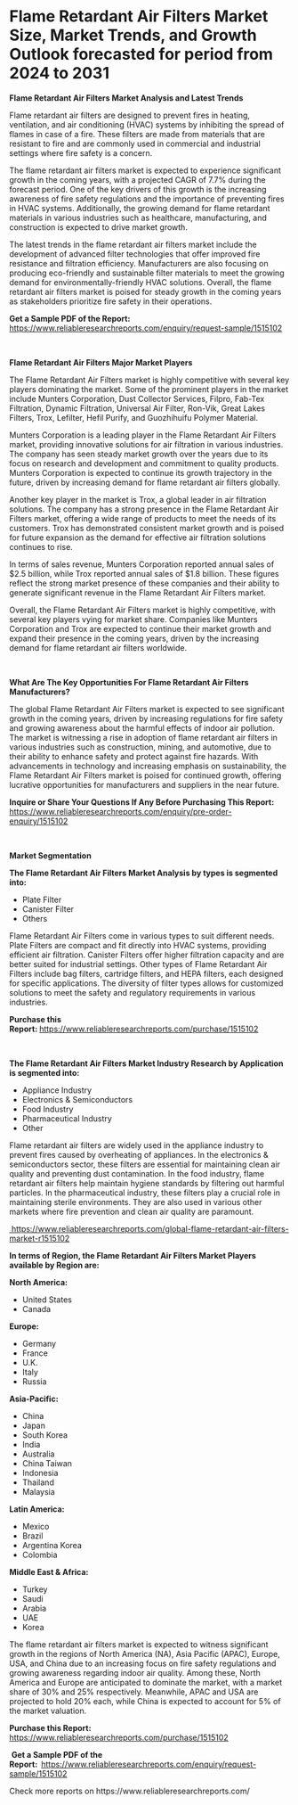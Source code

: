 <p><h1>Flame Retardant Air Filters Market Size, Market Trends, and Growth Outlook forecasted for period from 2024 to 2031</h1></p><p><strong>Flame Retardant Air Filters Market Analysis and Latest Trends</strong></p>
<p><p>Flame retardant air filters are designed to prevent fires in heating, ventilation, and air conditioning (HVAC) systems by inhibiting the spread of flames in case of a fire. These filters are made from materials that are resistant to fire and are commonly used in commercial and industrial settings where fire safety is a concern.</p><p>The flame retardant air filters market is expected to experience significant growth in the coming years, with a projected CAGR of 7.7% during the forecast period. One of the key drivers of this growth is the increasing awareness of fire safety regulations and the importance of preventing fires in HVAC systems. Additionally, the growing demand for flame retardant materials in various industries such as healthcare, manufacturing, and construction is expected to drive market growth.</p><p>The latest trends in the flame retardant air filters market include the development of advanced filter technologies that offer improved fire resistance and filtration efficiency. Manufacturers are also focusing on producing eco-friendly and sustainable filter materials to meet the growing demand for environmentally-friendly HVAC solutions. Overall, the flame retardant air filters market is poised for steady growth in the coming years as stakeholders prioritize fire safety in their operations.</p></p>
<p><strong>Get a Sample PDF of the Report:&nbsp;</strong> <a href="https://www.reliableresearchreports.com/enquiry/request-sample/1515102">https://www.reliableresearchreports.com/enquiry/request-sample/1515102</a></p>
<p>&nbsp;</p>
<p><strong>Flame Retardant Air Filters Major Market Players</strong></p>
<p><p>The Flame Retardant Air Filters market is highly competitive with several key players dominating the market. Some of the prominent players in the market include Munters Corporation, Dust Collector Services, Filpro, Fab-Tex Filtration, Dynamic Filtration, Universal Air Filter, Ron-Vik, Great Lakes Filters, Trox, Lefilter, Hefil Purify, and Guozhihuifu Polymer Material.</p><p>Munters Corporation is a leading player in the Flame Retardant Air Filters market, providing innovative solutions for air filtration in various industries. The company has seen steady market growth over the years due to its focus on research and development and commitment to quality products. Munters Corporation is expected to continue its growth trajectory in the future, driven by increasing demand for flame retardant air filters globally.</p><p>Another key player in the market is Trox, a global leader in air filtration solutions. The company has a strong presence in the Flame Retardant Air Filters market, offering a wide range of products to meet the needs of its customers. Trox has demonstrated consistent market growth and is poised for future expansion as the demand for effective air filtration solutions continues to rise.</p><p>In terms of sales revenue, Munters Corporation reported annual sales of $2.5 billion, while Trox reported annual sales of $1.8 billion. These figures reflect the strong market presence of these companies and their ability to generate significant revenue in the Flame Retardant Air Filters market.</p><p>Overall, the Flame Retardant Air Filters market is highly competitive, with several key players vying for market share. Companies like Munters Corporation and Trox are expected to continue their market growth and expand their presence in the coming years, driven by the increasing demand for flame retardant air filters worldwide.</p></p>
<p>&nbsp;</p>
<p><strong>What Are The Key Opportunities For Flame Retardant Air Filters Manufacturers?</strong></p>
<p><p>The global Flame Retardant Air Filters market is expected to see significant growth in the coming years, driven by increasing regulations for fire safety and growing awareness about the harmful effects of indoor air pollution. The market is witnessing a rise in adoption of flame retardant air filters in various industries such as construction, mining, and automotive, due to their ability to enhance safety and protect against fire hazards. With advancements in technology and increasing emphasis on sustainability, the Flame Retardant Air Filters market is poised for continued growth, offering lucrative opportunities for manufacturers and suppliers in the near future.</p></p>
<p><strong>Inquire or Share Your Questions If Any Before Purchasing This Report:</strong> <a href="https://www.reliableresearchreports.com/enquiry/pre-order-enquiry/1515102">https://www.reliableresearchreports.com/enquiry/pre-order-enquiry/1515102</a></p>
<p>&nbsp;</p>
<p><strong>Market Segmentation</strong></p>
<p><strong>The Flame Retardant Air Filters Market Analysis by types is segmented into:</strong></p>
<p><ul><li>Plate Filter</li><li>Canister Filter</li><li>Others</li></ul></p>
<p><p>Flame Retardant Air Filters come in various types to suit different needs. Plate Filters are compact and fit directly into HVAC systems, providing efficient air filtration. Canister Filters offer higher filtration capacity and are better suited for industrial settings. Other types of Flame Retardant Air Filters include bag filters, cartridge filters, and HEPA filters, each designed for specific applications. The diversity of filter types allows for customized solutions to meet the safety and regulatory requirements in various industries.</p></p>
<p><strong>Purchase this Report:&nbsp;</strong><a href="https://www.reliableresearchreports.com/purchase/1515102">https://www.reliableresearchreports.com/purchase/1515102</a></p>
<p>&nbsp;</p>
<p><strong>The Flame Retardant Air Filters Market Industry Research by Application is segmented into:</strong></p>
<p><ul><li>Appliance Industry</li><li>Electronics & Semiconductors</li><li>Food Industry</li><li>Pharmaceutical Industry</li><li>Other</li></ul></p>
<p><p>Flame retardant air filters are widely used in the appliance industry to prevent fires caused by overheating of appliances. In the electronics & semiconductors sector, these filters are essential for maintaining clean air quality and preventing dust contamination. In the food industry, flame retardant air filters help maintain hygiene standards by filtering out harmful particles. In the pharmaceutical industry, these filters play a crucial role in maintaining sterile environments. They are also used in various other markets where fire prevention and clean air quality are paramount.</p></p>
<p><a href="https://www.reliableresearchreports.com/global-flame-retardant-air-filters-market-r1515102">&nbsp;https://www.reliableresearchreports.com/global-flame-retardant-air-filters-market-r1515102</a></p>
<p><strong>In terms of Region, the Flame Retardant Air Filters Market Players available by Region are:</strong></p>
<p>
    <p> <strong> North America: </strong>
        <ul>
            <li>United States</li>
            <li>Canada</li>
        </ul>
        </p> 
    <p> <strong> Europe: </strong>
        <ul>
            <li>Germany</li>
            <li>France</li>
            <li>U.K.</li>
            <li>Italy</li>
            <li>Russia</li>
        </ul>
        </p> 
    <p> <strong> Asia-Pacific: </strong>
        <ul>
            <li>China</li>
            <li>Japan</li>
            <li>South Korea</li>
            <li>India</li>
            <li>Australia</li>
            <li>China Taiwan</li>
            <li>Indonesia</li>
            <li>Thailand</li>
            <li>Malaysia</li>
        </ul>
        </p> 
    <p> <strong> Latin America: </strong>
        <ul>
            <li>Mexico</li>
            <li>Brazil</li>
            <li>Argentina Korea</li>
            <li>Colombia</li>
        </ul>
        </p> 
    <p> <strong> Middle East & Africa: </strong>
        <ul>
            <li>Turkey</li>
            <li>Saudi</li>
            <li>Arabia</li>
            <li>UAE</li>
            <li>Korea</li>
        </ul>
    </p>
    </p>
<p><p>The flame retardant air filters market is expected to witness significant growth in the regions of North America (NA), Asia Pacific (APAC), Europe, USA, and China due to an increasing focus on fire safety regulations and growing awareness regarding indoor air quality. Among these, North America and Europe are anticipated to dominate the market, with a market share of 30% and 25% respectively. Meanwhile, APAC and USA are projected to hold 20% each, while China is expected to account for 5% of the market valuation.</p></p>
<p><strong>Purchase this Report: </strong><a href="https://www.reliableresearchreports.com/purchase/1515102">https://www.reliableresearchreports.com/purchase/1515102</a></p>
<p>&nbsp;<strong>Get a Sample PDF of the Report:&nbsp;&nbsp;</strong><a href="https://www.reliableresearchreports.com/enquiry/request-sample/1515102">https://www.reliableresearchreports.com/enquiry/request-sample/1515102</a></p>
<p><strong></strong></p>
<p>Check more reports on https://www.reliableresearchreports.com/</p>